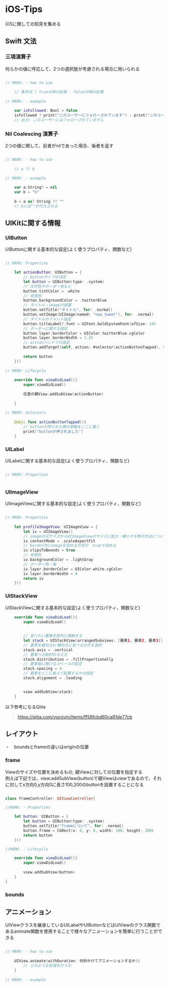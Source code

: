 # iOS-Tips
iOSに関しての知見を集める

## Swift 文法

### 三項演算子

何らかの値に呼応して、2つの選択肢が考慮される場合に用いられる

```swift

// MARK: - how to use
    
    // 条件式 ? trueの時の処理 : falseの時の処理
    
// MARK: - example 

    var isFollowed: Bool = false
    isFollowed ? print("このユーザーにフォローされています") : print("このユーザーにはフォローされていません")
    // 出力: このユーザーにはフォローされていません 

```

### Nil Coalescing 演算子

2つの値に関して、前者がnilであった場合、後者を返す

```swift

// MARK: - how to use
    
    // a ?? b
    
// MARK: - example 

    var a:String? = nil
    var b = "b"
    
    b = a as? String ?? ""
    // bには""が代入される
```

## UIKitに関する情報


### UIButton

UIButtonに関する基本的な設定(よく使うプロパティ、関数など)

```swift

// MARK: Properties

    let actionButton: UIButton = {
        // buttonタイプの決定
        let button = UIButton(type: .system)
        // 文字色やボーダー色など
        button.tintColor = .white
        // 背景色
        button.backgroundColor = .twitterBlue
        // タイトル・imageの設置
        button.setTitle("タイトル", for: .normal)
        button.setImage(UIImage(named: "new_tweet"), for: .normal)
        // タイトルのフォント設定
        button.titleLabel?.font = UIFont.boldSystemFont(ofSize: 14)
        // ボーダーに関する設定
        button.layer.borderColor = UIColor.twitterBlue.cgColor
        button.layer.borderWidth = 1.25
        // actionハンドラの設定
        button.addTarget(self, action: #selector(actionButtonTapped), for: .touchUpInside)
        
        return button
    }()
    
// MARK: Lifecycle
    
    override func viewDidLoad(){
        super.viewDidLoad()
        
        任意の親View.addSubView(actionButton)
    
    }
    
// MARK: Selectors
    
    @objc func actionButtonTapped(){
        // buttonが押された際の挙動をここに書く
        print("buttonが押されました")
    }


```

###  UILabel

UILabelに関する基本的な設定(よく使うプロパティ、関数など)

```swift

// MARK: Properties



```


### UIImageView

UIImageViewに関する基本的な設定(よく使うプロパティ、関数など)

```swift

// MARK: Properties
    
    let profileImageView: UIImageView = {
        let iv = UIImageView()
        // imageの元サイズからUIImageViewのサイズに拡大・縮小する際の方法についての設定
        iv.contentMode = .scaleAspectFit
        // border内にimageを収めるか否か　trueで収める
        iv.clipsToBounds = true
        // 背景色
        iv.backgroundColor = .lightGray
        // ボーダー色・幅
        iv.layer.borderColor = UIColor.white.cgColor
        iv.layer.borderWidth = 4
        return iv
    }()


```

### UIStackView

UIStackViewに関する基本的な設定(よく使うプロパティ、関数など)

```swift
    override func viewDidLoad(){
        super.viewDidLoad()
        
        
        // 並べたい要素を配列に格納する
        let stack = UIStackView(arrangedSubviews: [要素1, 要素2, 要素3])
        // 要素を縦向きor横向きに並べるのかを選択
        stack.axis = .vertical
        // 要素への制約の与え方
        stack.distribution = .fillProportionally
        // 要素毎に開けるスペースの設定
        stack.spacing = 4
        // 要素をどこに揃えて配置するかの設定
        stack.alignment = .leading
        

        view.addSubView(stack)
    }

```

以下参考になるQiita
> https://qiita.com/yucovin/items/ff58fcbd60ca81de77cb


## レイアウト

・　boundsとframeの違いはoriginの位置

### frame

Viewのサイズや位置を決めるもの, 親Viewに対しての位置を指定する  
例えば下記では、view.addSubView(button)で親Viewはviewであるので、それに対してx方向0,y方向0に長さ100,200のbuttonを設置することになる

```swift

class frameController: UIViewController{

//MARK: - Properties

    let button: UIButton = {
        let button = UIButton(type: .system)
        button.setTitle("frameについて", for: .normal)
        button.frame = CGRect(x: 0, y: 0, width: 100, height: 200)
        return button
    }()

//MARK: - Lifecycle

    override func viewDidLoad(){
        super.viewDidLoad()
        
        view.addSubView(button)
    }
}


```

### bounds

## アニメーション

UIViewクラスを継承しているUILabelやUIButtonなどはUIViewのクラス関数であるanimate関数を使用することで様々なアニメーションを簡単に行うことができる

```swift

// MARK: - how to use
    
    UIView.animate(withDuration: 何秒かけてアニメーションするか){
        // どのような処理を行うか
    }
    
// MARK: - example 

    

